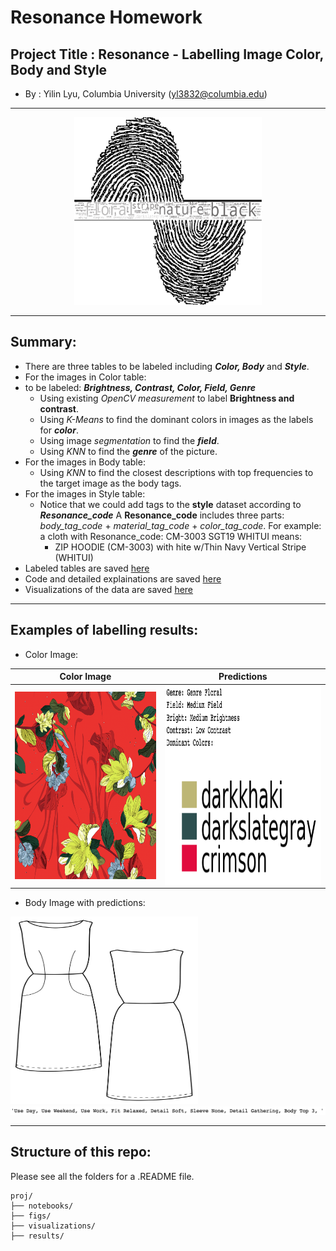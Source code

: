 # Resonance Homework 

## Project Title : Resonance - Labelling Image Color, Body and Style  
  + By : Yilin Lyu, Columbia University (yl3832@columbia.edu)
___

<p align="center">
<img src = './figs/wc_rea_color.png'  width="300" height="300"> 
</p>

___

## Summary:  
  + There are three tables to be labeled including **_Color, Body_** and **_Style_**. 
  + For the images in Color table:
  + to be labeled: **_Brightness, Contrast, Color, Field, Genre_**
  	+ Using existing *OpenCV measurement* to label **Brightness and contrast**.
  	+ Using *K-Means* to find the dominant colors in images as the labels for **_color_**.
  	+ Using image *segmentation* to find the **_field_**.
  	+ Using *KNN* to find the **_genre_** of the picture. 
  + For the images in Body table: 
  	+ Using *KNN* to find the closest descriptions with top frequencies to the target image as the body tags.
  + For the images in Style table:
  	+ Notice that we could add tags to the **style** dataset according to **_Resonance_code_**
    A **Resonance_code** includes three parts: *body_tag_code* + *material_tag_code* + *color_tag_code*.
    For example: a cloth with Resonance_code: CM-3003 SGT19 WHITUI means:
		+ ZIP HOODIE (CM-3003) with hite w/Thin Navy Vertical Stripe (WHITUI)
  + Labeled tables are saved [here](./results)
  + Code and detailed explainations are saved [here](./notebooks)
  + Visualizations of the data are saved [here](./visualizations)

___


## Examples of labelling results:  
  + Color Image: 

  Color Image            |  Predictions
:-------------------------:|:-------------------------:
 <img src = './figs/test_4.png'  width="300" height="300" align="center">   | <img src = './figs/predictions_of_test_4.png' width="320" height="320" align="center">
 	 
  
  + Body Image with predictions:  

  <img src = './figs/test4.png'  width="300" height="300">
  <img src = './figs/predictions_of_test4.png'>

___

## Structure of this repo: 

Please see all the folders for a .README file. 
```
proj/
├── notebooks/ 
├── figs/  
├── visualizations/ 
├── results/ 
```
